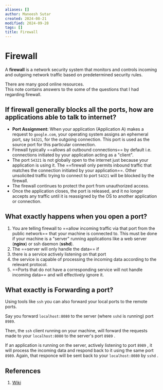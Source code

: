 ```yaml
---
aliases: []
author: Maneesh Sutar
created: 2024-08-21
modified: 2024-09-28
tags: []
title: Firewall
---
```


# Firewall

A **firewall** is a network security system that monitors and controls incoming and outgoing network traffic based on predetermined security rules.

There are many good online resources.  
This note contains answers to the some of the questions that I had regarding firewall.

## If firewall generally blocks all the ports, how are applications able to talk to internet?

* **Port Assignment:** When your application (Application A) makes a request to `google.com`, your operating system assigns an ephemeral port, say `54321`, for the outgoing connection. This port is used as the source port for this particular connection.
* Firewall typically ==allows all outbound connections== by default i.e. connections initiated by your application acting as a "client".
* The port `54321` is not globally open to the internet just because your application is using it. The ==firewall only permits inbound traffic that matches the connection initiated by your application==. Other unsolicited traffic trying to connect to port `54321`  will be blocked by the firewall.
* The firewall continues to protect the port from unauthorized access.
* Once the application closes, the port is released, and it no longer accepts any traffic until it is reassigned by the OS to another application or connection.

## What exactly happens when you open a port?

1. You are telling firewall to ==allow incoming traffic via that port from the public network== that your machine is connected to. This must be done if your machine is a "server" running applications like a web server (**nginx**) or ssh daemon (**sshd**).
1. The ==server will only handle the data== if
1. there is a service actively listening on that port
1. the service is capable of processing the incoming data according to the relevant protocol.
1. ==Ports that do not have a corresponding service will not handle incoming data== and will effectively ignore it.

## What exactly is Forwarding a port?

Using tools like `ssh` you can also forward your local ports to the remote ports.

Say you forward `localhost:8080` to the server (where `sshd` is running) port `8989`.

Then, the `ssh` client running on your machine, will forward the requests made to your `localhost:8080` to the server's port `8989` .

If an application is running on the server, actively listening to port `8989` , it will process the incoming data and respond back to it using the same port `8989`. Again, that responce will be sent back to your `localhost:8080` by `sshd` .

## References

1. [Wiki](https://en.wikipedia.org/wiki/Firewall_(computing))
